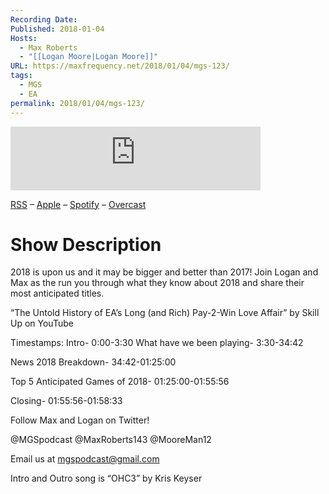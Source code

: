 ```yaml
---
Recording Date: 
Published: 2018-01-04
Hosts:
  - Max Roberts
  - "[[Logan Moore|Logan Moore]]"
URL: https://maxfrequency.net/2018/01/04/mgs-123/
tags:
  - MGS
  - EA
permalink: 2018/01/04/mgs-123/
---
```

<iframe src="https://podcasters.spotify.com/pod/show/millennialgamingspeak/embed/episodes/Episode-123-Anticipating-2018-e1adhrd/a-a6ts40j" height="102px" width="400px" frameborder="0" scrolling="no"></iframe>

[RSS](https://anchor.fm/s/74aa3858/podcast/rss) – [Apple](https://podcasts.apple.com/us/podcast/episode-3-gdc-wrap-up/id1000915981?i=1000542222515) – [Spotify](https://open.spotify.com/episode/7wePXT4Bt22LWifVLx3n8y) – [Overcast](https://overcast.fm/+EtIgeWxEU)
# Show Description

2018 is upon us and it may be bigger and better than 2017! Join Logan and Max as the run you through what they know about 2018 and share their most anticipated titles.

“The Untold History of EA’s Long (and Rich) Pay-2-Win Love Affair” by Skill Up on YouTube

Timestamps:
Intro- 0:00-3:30
What have we been playing- 3:30-34:42

News
2018 Breakdown- 34:42-01:25:00

Top 5 Anticipated Games of 2018- 01:25:00-01:55:56

Closing- 01:55:56-01:58:33

Follow Max and Logan on Twitter!

@MGSpodcast
@MaxRoberts143
@MooreMan12

Email us at mgspodcast@gmail.com

Intro and Outro song is “OHC3” by Kris Keyser